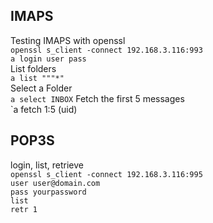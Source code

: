 ## IMAPS  
Testing IMAPS with openssl  
`openssl s_client -connect 192.168.3.116:993`  
`a login user pass`  
List folders  
`a list """*"`  
Select a Folder  
`a select INBOX` 
Fetch the first 5 messages  
`a fetch 1:5 (uid) 

## POP3S  
login, list, retrieve  
`openssl s_client -connect 192.168.3.116:995`  
`user user@domain.com`  
`pass yourpassword`  
`list`  
`retr 1`  
